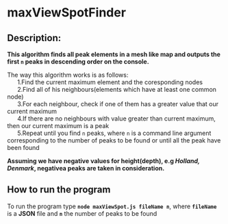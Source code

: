 # maxViewSpotFinder

## Description:

**This algorithm finds all peak elements in a mesh like map and outputs the first `n` peaks in descending order on the console.**

The way this algorithm works is as follows:<br/>
&nbsp;&nbsp;&nbsp;&nbsp;&nbsp;&nbsp;1.Find the current maximum element and the coresponding nodes<br/>
&nbsp;&nbsp;&nbsp;&nbsp;&nbsp;&nbsp;2.Find all of his neighbours(elements which have at least one common node)<br/>
&nbsp;&nbsp;&nbsp;&nbsp;&nbsp;&nbsp;3.For each neighbour, check if one of them has a greater value that our current maximum<br/>
&nbsp;&nbsp;&nbsp;&nbsp;&nbsp;&nbsp;4.If there are no neighbours with value greater than current maximum, then our current maximum is a peak<br/>
&nbsp;&nbsp;&nbsp;&nbsp;&nbsp;&nbsp;5.Repeat until you find `n` peaks, where `n` is a command line argument corresponding to the number of peaks to be found or until all the peak have been found<br/>

**Assuming we have negative values for height(depth), e.g *Holland, Denmark*, negativea peaks are taken in consideration.**

## How to run the program

To run the program type **`node maxViewSpot.js fileName n`**, where **`fileName`** is a **JSON** file and **`n`** the number of peaks to be found